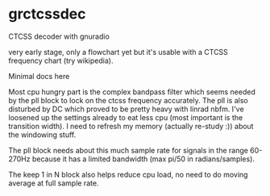 grctcssdec
==========

CTCSS decoder with gnuradio

very early stage, only a flowchart yet but it's usable with a CTCSS frequency chart (try wikipedia).

Minimal docs here

Most cpu hungry part is the complex bandpass filter which seems needed
by the pll block to lock on the ctcss frequency accurately.
The pll is also disturbed by DC which proved to be pretty heavy with linrad nbfm.
I've loosened up the settings already to eat less cpu (most important is the transition width).
I need to refresh my memory (actually re-study :)) about the windowing stuff.

The pll block needs about this much sample rate for signals in the range 60-270Hz because
it has a limited bandwidth (max pi/50 in radians/samples).

The keep 1 in N block also helps reduce cpu load, no need to do moving average at full sample rate.
